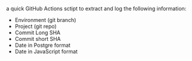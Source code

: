 a quick GitHub Actions sctipt to extract and log the following information:

- Environment (git branch)
- Project (git repo)
- Commit Long SHA
- Commit short SHA
- Date in Postgre format
- Date in JavaScript format

